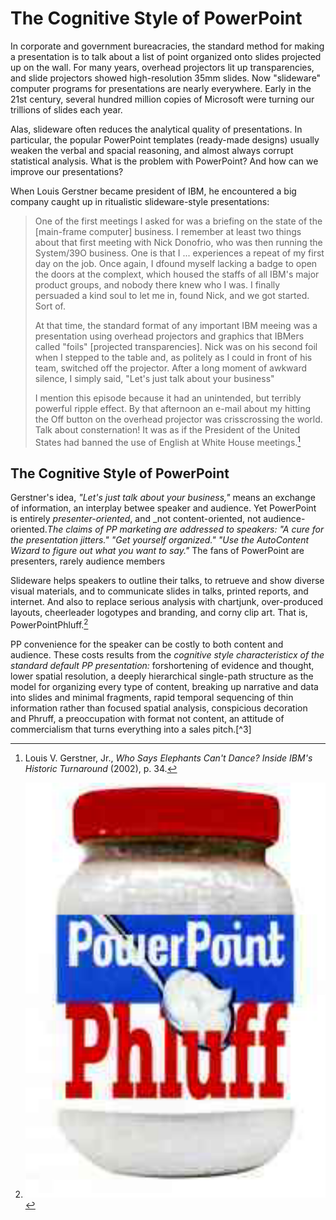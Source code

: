 # The Cognitive Style of PowerPoint

In corporate and government bureacracies, the standard method for making a presentation is to talk about a list of point organized onto slides projected up on the wall. For many years, overhead projectors lit up transparencies, and slide projectors showed high-resolution 35mm slides. Now "slideware" computer programs for presentations are nearly everywhere. Early in the 21st century, several hundred million copies of Microsoft were turning our trillions of slides each year.

Alas, slideware often reduces the analytical quality of presentations. In particular, the popular PowerPoint templates (ready-made designs) usually weaken the verbal and spacial reasoning, and almost always corrupt statistical analysis. What is the problem with PowerPoint? And how can we improve our presentations?

When Louis Gerstner became president of IBM, he encountered a big company caught up in ritualistic slideware-style presentations:

> One of the first meetings I asked for was a briefing on the state of the [main-frame computer] business. I remember at least two things about that first meeting with Nick Donofrio, who was then running the System/39O business. One is that I ... experiences a repeat of my first day on the job. Once again, I dfound myself lacking a badge to open the doors at the complext, which housed the staffs of all IBM's major product groups, and nobody there knew who I was. I finally persuaded a kind soul to let me in, found Nick, and we got started. Sort of.
>
> At that time, the standard format of any important IBM meeing was a presentation using overhead projectors and graphics that IBMers called "foils" [projected transparencies]. Nick was on his second foil when I stepped to the table and, as politely as I could in front of his team, switched off the projector. After a long moment of awkward silence, I simply said, "Let's just talk about your business"
>
> I mention this episode because it had an unintended, but terribly powerful ripple effect. By that afternoon an e-mail about my hitting the Off button on the overhead projector was crisscrossing the world. Talk about consternation! It was as if the President of the United States had banned the use of English at White House meetings.[^1]

[^1]: Louis V. Gerstner, Jr., _Who Says Elephants Can't Dance? Inside IBM's Historic Turnaround_ (2002), p. 34.


## The Cognitive Style of PowerPoint</h2>
Gerstner's idea, _"Let's just talk about your business,"_ means an exchange of information, an interplay betwee speaker and audience. Yet PowerPoint is entirely _presenter-oriented_, and _not content-oriented, not audience-oriented._The claims of PP marketing are addressed to speakers: "A cure for the presentation jitters." "Get yourself organized." "Use the AutoContent Wizard to figure out what you want to say."_ The fans of PowerPoint are presenters, rarely audience members

Slideware helps speakers to outline their talks, to retrueve and show diverse visual materials, and to communicate slides in talks, printed reports, and internet. And also to replace serious analysis with chartjunk, over-produced layouts, cheerleader logotypes and branding, and corny clip art. That is, PowerPointPhluff.[^2]

[^2]:![Phluff](./images/ppfluff.png)

PP convenience for the speaker can be costly to both content and audience. These costs results from the _cognitive style characteristicx of the standard default PP presentation:_ forshortening of evidence and thought, lower spatial resolution, a deeply hierarchical single-path structure as the model for organizing every type of content, breaking up narrative and data into slides and minimal fragments, rapid temporal sequencing of thin information rather than focused spatial analysis, conspicious decoration and Phruff, a preoccupation with format not content, an attitude of commercialism that turns everything into a sales pitch.[^3]

